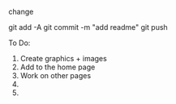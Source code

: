 change

git add -A
git commit -m "add readme"
git push

To Do:

1. Create graphics + images
2. Add to the home page
3. Work on other pages
4.
5.
